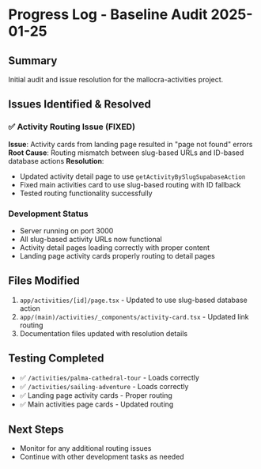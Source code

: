 # Progress Log - Baseline Audit 2025-01-25

## Summary
Initial audit and issue resolution for the mallocra-activities project.

## Issues Identified & Resolved

### ✅ Activity Routing Issue (FIXED)
**Issue**: Activity cards from landing page resulted in "page not found" errors
**Root Cause**: Routing mismatch between slug-based URLs and ID-based database actions
**Resolution**: 
- Updated activity detail page to use `getActivityBySlugSupabaseAction`
- Fixed main activities card to use slug-based routing with ID fallback
- Tested routing functionality successfully

### Development Status
- Server running on port 3000
- All slug-based activity URLs now functional
- Activity detail pages loading correctly with proper content
- Landing page activity cards properly routing to detail pages

## Files Modified
1. `app/activities/[id]/page.tsx` - Updated to use slug-based database action
2. `app/(main)/activities/_components/activity-card.tsx` - Updated link routing
3. Documentation files updated with resolution details

## Testing Completed
- ✅ `/activities/palma-cathedral-tour` - Loads correctly
- ✅ `/activities/sailing-adventure` - Loads correctly  
- ✅ Landing page activity cards - Proper routing
- ✅ Main activities page cards - Updated routing

## Next Steps
- Monitor for any additional routing issues
- Continue with other development tasks as needed 